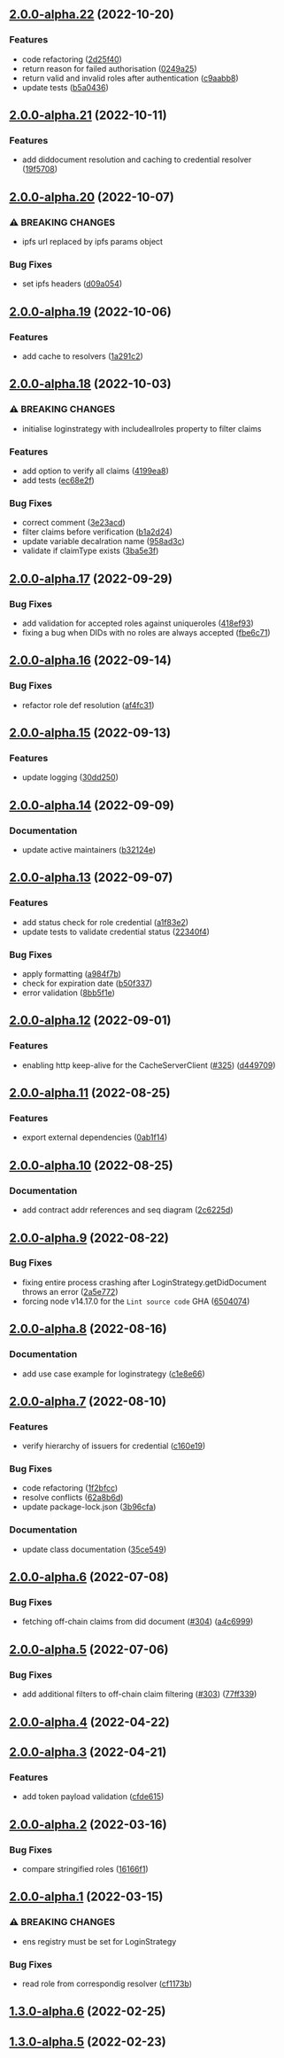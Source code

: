 ## [2.0.0-alpha.22](https://github.com/energywebfoundation/passport-did-auth/compare/v2.0.0-alpha.21...v2.0.0-alpha.22) (2022-10-20)


### Features

* code refactoring ([2d25f40](https://github.com/energywebfoundation/passport-did-auth/commit/2d25f405176b2022663bbcd4b9a2507d05a4ee8b))
* return reason for failed authorisation ([0249a25](https://github.com/energywebfoundation/passport-did-auth/commit/0249a256ed4f351d9262bc4cfa2639b28b788655))
* return valid and invalid roles after authentication ([c9aabb8](https://github.com/energywebfoundation/passport-did-auth/commit/c9aabb8e1a9d154d3d946ee4f2380dc8a1bd55bb))
* update tests ([b5a0436](https://github.com/energywebfoundation/passport-did-auth/commit/b5a04369dc022c415e36106ae94de08e93318cad))

## [2.0.0-alpha.21](https://github.com/energywebfoundation/passport-did-auth/compare/v2.0.0-alpha.20...v2.0.0-alpha.21) (2022-10-11)


### Features

* add diddocument resolution and caching to credential resolver ([19f5708](https://github.com/energywebfoundation/passport-did-auth/commit/19f570849953d09307c67caefc8f79bc32bb9aea))

## [2.0.0-alpha.20](https://github.com/energywebfoundation/passport-did-auth/compare/v2.0.0-alpha.19...v2.0.0-alpha.20) (2022-10-07)


### ⚠ BREAKING CHANGES

* ipfs url replaced by ipfs params object

### Bug Fixes

* set ipfs headers ([d09a054](https://github.com/energywebfoundation/passport-did-auth/commit/d09a054e85bbc6821aed4e0d378f030e29801fac))

## [2.0.0-alpha.19](https://github.com/energywebfoundation/passport-did-auth/compare/v2.0.0-alpha.18...v2.0.0-alpha.19) (2022-10-06)


### Features

* add cache to resolvers ([1a291c2](https://github.com/energywebfoundation/passport-did-auth/commit/1a291c2db1c197d2230a4f1a662623a34fdac067))

## [2.0.0-alpha.18](https://github.com/energywebfoundation/passport-did-auth/compare/v2.0.0-alpha.17...v2.0.0-alpha.18) (2022-10-03)


### ⚠ BREAKING CHANGES

* initialise loginstrategy with includeallroles property to filter claims

### Features

* add option to verify all claims ([4199ea8](https://github.com/energywebfoundation/passport-did-auth/commit/4199ea84b46a77e4316893419cbb60afec60f0ad))
* add tests ([ec68e2f](https://github.com/energywebfoundation/passport-did-auth/commit/ec68e2f08c2772ca8cf18f73a94ce18c6ce63522))


### Bug Fixes

* correct comment ([3e23acd](https://github.com/energywebfoundation/passport-did-auth/commit/3e23acdeb94ddc845d5947098cd039daabc10707))
* filter claims before verification ([b1a2d24](https://github.com/energywebfoundation/passport-did-auth/commit/b1a2d242111aaa9c8817b0de970c950a38446797))
* update variable decalration name ([958ad3c](https://github.com/energywebfoundation/passport-did-auth/commit/958ad3c7db4380313a2f1488358d6ba0640133f2))
* validate if claimType exists ([3ba5e3f](https://github.com/energywebfoundation/passport-did-auth/commit/3ba5e3fee7caa981eef240e596057d2b3bda8fee))

## [2.0.0-alpha.17](https://github.com/energywebfoundation/passport-did-auth/compare/v2.0.0-alpha.16...v2.0.0-alpha.17) (2022-09-29)


### Bug Fixes

* add validation for accepted roles against uniqueroles ([418ef93](https://github.com/energywebfoundation/passport-did-auth/commit/418ef93157d809d9eca54cc0bdb5940ccb6f81e6))
* fixing a bug when DIDs with no roles are always accepted ([fbe6c71](https://github.com/energywebfoundation/passport-did-auth/commit/fbe6c71c6d2538d465ed8fb743cdbac7d16b2d47))

## [2.0.0-alpha.16](https://github.com/energywebfoundation/passport-did-auth/compare/v2.0.0-alpha.15...v2.0.0-alpha.16) (2022-09-14)


### Bug Fixes

* refactor role def resolution ([af4fc31](https://github.com/energywebfoundation/passport-did-auth/commit/af4fc31cd9152280c1b4608ccee8934f1b82e460))

## [2.0.0-alpha.15](https://github.com/energywebfoundation/passport-did-auth/compare/v2.0.0-alpha.14...v2.0.0-alpha.15) (2022-09-13)


### Features

* update logging ([30dd250](https://github.com/energywebfoundation/passport-did-auth/commit/30dd2509ddf2eba90a6959eda4f67868ae0eb3b9))

## [2.0.0-alpha.14](https://github.com/energywebfoundation/passport-did-auth/compare/v2.0.0-alpha.13...v2.0.0-alpha.14) (2022-09-09)


### Documentation

* update active maintainers ([b32124e](https://github.com/energywebfoundation/passport-did-auth/commit/b32124e86a3a39b6c636f240f13b2fce7fd36d7e))

## [2.0.0-alpha.13](https://github.com/energywebfoundation/passport-did-auth/compare/v2.0.0-alpha.12...v2.0.0-alpha.13) (2022-09-07)


### Features

* add status check for role credential ([a1f83e2](https://github.com/energywebfoundation/passport-did-auth/commit/a1f83e2d8f2ebc50613b348723214159b68e9122))
* update tests to validate credential status ([22340f4](https://github.com/energywebfoundation/passport-did-auth/commit/22340f45c29f37ffa0c5d3c762aa5100c79817b9))


### Bug Fixes

* apply formatting ([a984f7b](https://github.com/energywebfoundation/passport-did-auth/commit/a984f7bd77617a23d74cbc2044062206f9602eab))
* check for expiration date ([b50f337](https://github.com/energywebfoundation/passport-did-auth/commit/b50f337c23db92fe23dd7f8e9548d3a5eeec88a4))
* error validation ([8bb5f1e](https://github.com/energywebfoundation/passport-did-auth/commit/8bb5f1e91bbc6701ce627b20dd997873d2d9e9e6))

## [2.0.0-alpha.12](https://github.com/energywebfoundation/passport-did-auth/compare/v2.0.0-alpha.11...v2.0.0-alpha.12) (2022-09-01)


### Features

* enabling http keep-alive for the CacheServerClient ([#325](https://github.com/energywebfoundation/passport-did-auth/issues/325)) ([d449709](https://github.com/energywebfoundation/passport-did-auth/commit/d449709879a362566f1e054e0ff6199866559c8e))

## [2.0.0-alpha.11](https://github.com/energywebfoundation/passport-did-auth/compare/v2.0.0-alpha.10...v2.0.0-alpha.11) (2022-08-25)


### Features

* export external dependencies ([0ab1f14](https://github.com/energywebfoundation/passport-did-auth/commit/0ab1f146ffb8de317677ebd5d4522e2fc88f6ce3))

## [2.0.0-alpha.10](https://github.com/energywebfoundation/passport-did-auth/compare/v2.0.0-alpha.9...v2.0.0-alpha.10) (2022-08-25)


### Documentation

* add contract addr references and seq diagram ([2c6225d](https://github.com/energywebfoundation/passport-did-auth/commit/2c6225dea66543f976e569de561aa249c00ad254))

## [2.0.0-alpha.9](https://github.com/energywebfoundation/passport-did-auth/compare/v2.0.0-alpha.8...v2.0.0-alpha.9) (2022-08-22)


### Bug Fixes

* fixing entire process crashing after LoginStrategy.getDidDocument throws an error ([2a5e772](https://github.com/energywebfoundation/passport-did-auth/commit/2a5e7720153a4d897225ea0e5e967afbdda6ed93))
* forcing node v14.17.0 for the `Lint source code` GHA ([6504074](https://github.com/energywebfoundation/passport-did-auth/commit/65040749d81f4cfe848029fe2f01a085413ca629))

## [2.0.0-alpha.8](https://github.com/energywebfoundation/passport-did-auth/compare/v2.0.0-alpha.7...v2.0.0-alpha.8) (2022-08-16)


### Documentation

* add use case example for loginstrategy ([c1e8e66](https://github.com/energywebfoundation/passport-did-auth/commit/c1e8e666fdf6ce856128d6ba08c9020dedbb4545))

## [2.0.0-alpha.7](https://github.com/energywebfoundation/passport-did-auth/compare/v2.0.0-alpha.6...v2.0.0-alpha.7) (2022-08-10)


### Features

* verify hierarchy of issuers for credential ([c160e19](https://github.com/energywebfoundation/passport-did-auth/commit/c160e19e2cf8eed68d73e3022f8bceec07a4f8be))


### Bug Fixes

* code refactoring ([1f2bfcc](https://github.com/energywebfoundation/passport-did-auth/commit/1f2bfcc7f2d9218a7a361eb71de19a75625a408b))
* resolve conflicts ([62a8b6d](https://github.com/energywebfoundation/passport-did-auth/commit/62a8b6dded417be044080f7b7d4cb1be45d63c6c))
* update package-lock.json ([3b96cfa](https://github.com/energywebfoundation/passport-did-auth/commit/3b96cfa63c2f15a2c5267e05f55e111ce95f1236))


### Documentation

* update class documentation ([35ce549](https://github.com/energywebfoundation/passport-did-auth/commit/35ce54954bcca71959f405b50cbc64de0f39916b))

## [2.0.0-alpha.6](https://github.com/energywebfoundation/passport-did-auth/compare/v2.0.0-alpha.5...v2.0.0-alpha.6) (2022-07-08)


### Bug Fixes

* fetching off-chain claims from did document ([#304](https://github.com/energywebfoundation/passport-did-auth/issues/304)) ([a4c6999](https://github.com/energywebfoundation/passport-did-auth/commit/a4c699960d6dbbf75dc95b94bab906bd09eed6ef))

## [2.0.0-alpha.5](https://github.com/energywebfoundation/passport-did-auth/compare/v2.0.0-alpha.4...v2.0.0-alpha.5) (2022-07-06)


### Bug Fixes

* add additional filters to off-chain claim filtering ([#303](https://github.com/energywebfoundation/passport-did-auth/issues/303)) ([77ff339](https://github.com/energywebfoundation/passport-did-auth/commit/77ff339663d600ca707e4c8c7d66dd7004fd83a5))

## [2.0.0-alpha.4](https://github.com/energywebfoundation/passport-did-auth/compare/v2.0.0-alpha.3...v2.0.0-alpha.4) (2022-04-22)

## [2.0.0-alpha.3](https://github.com/energywebfoundation/passport-did-auth/compare/v2.0.0-alpha.2...v2.0.0-alpha.3) (2022-04-21)


### Features

* add token payload validation ([cfde615](https://github.com/energywebfoundation/passport-did-auth/commit/cfde615ca2f4e3e22c8a8fa1b2204d5ad0c23961))

## [2.0.0-alpha.2](https://github.com/energywebfoundation/passport-did-auth/compare/v2.0.0-alpha.1...v2.0.0-alpha.2) (2022-03-16)


### Bug Fixes

* compare stringified roles ([16166f1](https://github.com/energywebfoundation/passport-did-auth/commit/16166f1c5bbc169bfadeeed8d4e16ed4180d60b5))

## [2.0.0-alpha.1](https://github.com/energywebfoundation/passport-did-auth/compare/v1.3.0-alpha.6...v2.0.0-alpha.1) (2022-03-15)


### ⚠ BREAKING CHANGES

* ens registry must be set for LoginStrategy

### Bug Fixes

* read role from correspondig resolver ([cf1173b](https://github.com/energywebfoundation/passport-did-auth/commit/cf1173b3bb8f32970a1ebe07c9856373a2b218ee))

## [1.3.0-alpha.6](https://github.com/energywebfoundation/passport-did-auth/compare/v1.3.0-alpha.5...v1.3.0-alpha.6) (2022-02-25)

## [1.3.0-alpha.5](https://github.com/energywebfoundation/passport-did-auth/compare/v1.3.0-alpha.4...v1.3.0-alpha.5) (2022-02-23)
